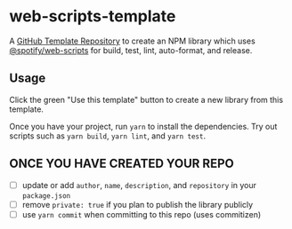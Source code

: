 # web-scripts-template

A [GitHub Template Repository](https://help.github.com/en/articles/creating-a-repository-from-a-template) to create an NPM library which uses [@spotify/web-scripts](https://github.com/spotify/web-scripts) for build, test, lint, auto-format, and release.

## Usage

Click the green "Use this template" button to create a new library from this template.

Once you have your project, run `yarn` to install the dependencies. Try out scripts such as `yarn build`, `yarn lint`, and `yarn test`.

## ONCE YOU HAVE CREATED YOUR REPO

- [ ] update or add `author`, `name`, `description`, and `repository` in your `package.json`
- [ ] remove `private: true` if you plan to publish the library publicly
- [ ] use `yarn commit` when committing to this repo (uses commitizen)
